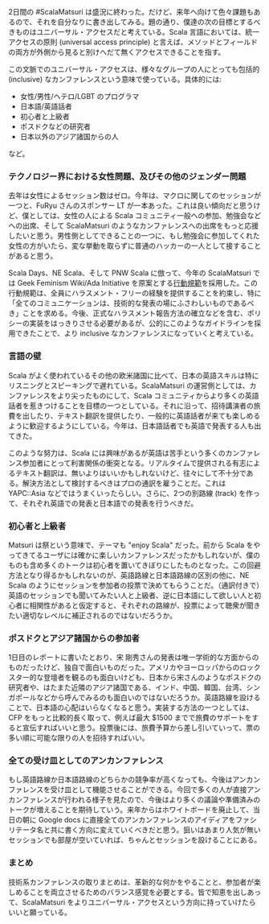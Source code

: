 2日間の #ScalaMatsuri は盛況に終わった。だけど、来年へ向けて色々課題もあるので、それを自分なりに書き出してみる。題の通り、僕達の次の目標とするべきものはユニバーサル・アクセスだと考えている。Scala 言語においては、統一アクセスの原則 (universal access principle) と言えば、メソッドとフィールドの両方が外側から見ると別けへだて無くアクセスできることを指す。

この文脈でのユニバーサル・アクセスは、様々なグループの人にとっても包括的 (inclusive) なカンファレンスという意味で使っている。具体的には:

- 女性/男性/ヘテロ/LGBT のプログラマ
- 日本語/英語話者
- 初心者と上級者
- ポスドクなどの研究者
- 日本以外のアジア諸国からの人

など。

### テクノロジー界における女性問題、及びその他のジェンダー問題

去年は女性によるセッション数はゼロ。今年は、マクロに関してのセッションが一つと、FuRyu さんのスポンサー LT が一本あった。これは良い傾向だと思うけど、僕としては、女性の人による Scala コミュニティ一般への参加、勉強会などへの出席、そして ScalaMatsuri のようなカンファレンスへの出席をもっと応援したいと思う。男性側としてできることの一つに、もし勉強会に参加してくれた女性の方がいたら、変な挙動を取らずに普通のハッカーの一人として接することがあると思う。

Scala Days、NE Scala、そして PNW Scala に倣って、今年の ScalaMatsuri では Geek Feminism Wiki/Ada Initiative を原案とする[行動規範](http://scalamatsuri.org/ja/code-of-conduct/index.html)を採用した。この行動規範は、全員にハラスメント・フリーの経験を提供することを約束し、特に「全てのコミュニケーションは、技術的な発表の場にふさわしいものであるべき」ことを求める。今後、正式なハラスメント報告方法の確立などを含む、ポリシーの実装をはっきりさせる必要があるが、公的にこのようなガイドラインを採用できたことで、より inclusive なカンファレンスになっていくと考えている。

### 言語の壁

Scala がよく使われているその他の欧米諸国に比べて、日本の英語スキルは特にリスニングとスピーキングで遅れている。ScalaMatsuri の運営側としては、カンファレンスをより尖ったものにして、Scala コミュニティからより多くの英語話者を惹きつけることを目標の一つとしている。それに沿って、招待講演者の旅費を出したり、テキスト翻訳を提供したり、一般的に英語話者が来ても楽しめるように歓迎するようにしている。今年は、日本語話者でも英語で発表する人も出てきた。

このような努力は、Scala には興味があるが英語は苦手という多くのカンファレンス参加者にとって利害関係の衝突となる。リアルタイムで提供される有志によるテキスト翻訳は、無いよりはいいかもしれないけど、往々にして不十分である。解決方法として検討するべきはプロの通訳を雇うことだ。これは YAPC::Asia などではうまくいったらしい。さらに、2つの別路線 (track) を作って、それぞれ英語での発表と日本語での発表を行うべきだ。

### 初心者と上級者

Matsuri は祭という意味で、テーマも "enjoy Scala" だった。前から Scala をやってきてるユーザには確かに楽しいカンファレンスだったかもしれないが、僕のものも含め多くのトークは初心者を置いてきぼりにしたものとなった。この回避方法となり得るかもしれないのが、英語路線と日本語路線の区別の他に、NE Scala のようにセッションを参加者の投票で決めてもらうことだ。（通訳付きで）英語のセッションでも聞いてみたい人と上級者、逆に日本語にして欲しい人と初心者に相関性があると仮定すると、それぞれの路線が、投票によって聴衆が聞きたい適切なレベルに補正されるのではないだろうか。

### ポスドクとアジア諸国からの参加者

1日目のレポートに書いたとおり、宋 剛秀さんの発表は唯一学術的な方面からのものだったけど、独自で面白いものだった。アメリカやヨーロッパからのロックスター的な登壇者を観るのも面白いけども、日本から宋さんのようなポスドクの研究者や、はたまた近隣のアジア諸国である、インド、中国、韓国、台湾、シンガポールなどから呼んでみるのも面白いのではないだろうか。英語路線を設けることで、日本語の心配はいらなくなると思う。実装する方法の一つとしては、CFP をもっと比較的長く取って、例えば最大 $1500 までで旅費のサポートをすると宣伝すればいいと思う。投票後には、旅費予算から差し引いていって、票の多い順に可能な限りの人を招待すればいい。

### 全ての受け皿としてのアンカンファレンス

もし英語路線か日本語路線のどちらかの競争率が高くなっても、今後はアンカンファレンスを受け皿として機能させることができる。今回で多くの人が直接アンカンファレンスが行われる様子を見たので、今後はより多くの議論や準備済みのトークが増えることを期待していう。来年からはホワイトボードを廃止して、当日の朝に Google docs に直接全てのアンカンファレンスのアイディアをファシリテータ名と共に書く方向に変えていくべきだと思う。狙いはあまり人気が無いセッションでも部屋が空いていれば、ちゃんとセッションを設けることにある。

### まとめ

技術系カンファレンスの取りまとめは、革新的な何かをやることと、参加者が楽しめることを両立させるためのバランス感覚を必要とする。皆で知恵を出しあって、ScalaMatsuri をよりユニバーサル・アクセスという方向に持っていけたらいいと願っている。
